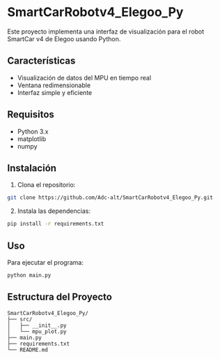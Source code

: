 # SmartCarRobotv4_Elegoo_Py

Este proyecto implementa una interfaz de visualización para el robot SmartCar v4 de Elegoo usando Python.

## Características

- Visualización de datos del MPU en tiempo real
- Ventana redimensionable
- Interfaz simple y eficiente

## Requisitos

- Python 3.x
- matplotlib
- numpy

## Instalación

1. Clona el repositorio:
```bash
git clone https://github.com/Adc-alt/SmartCarRobotv4_Elegoo_Py.git
```

2. Instala las dependencias:
```bash
pip install -r requirements.txt
```

## Uso

Para ejecutar el programa:
```bash
python main.py
```

## Estructura del Proyecto

```
SmartCarRobotv4_Elegoo_Py/
├── src/
│   ├── __init__.py
│   └── mpu_plot.py
├── main.py
├── requirements.txt
└── README.md
``` 